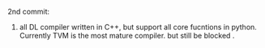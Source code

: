 2nd commit:
1. all DL compiler written in C++, but support all core fucntions in python. Currently TVM is the most mature compiler. but still be blocked . 
